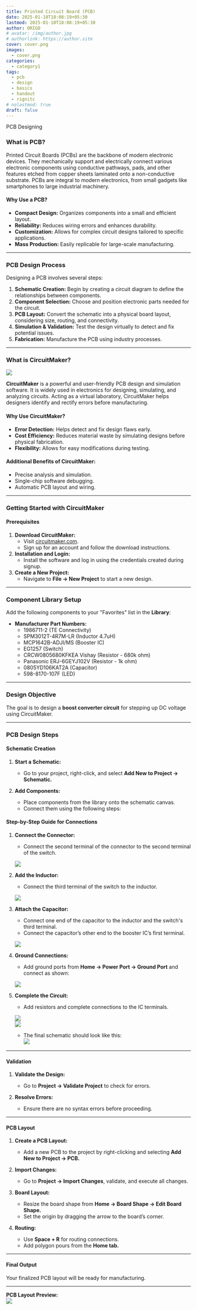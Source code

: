 ```yaml
---
title: Printed Circuit Board (PCB)
date: 2025-01-10T18:08:19+05:30
lastmod: 2025-01-10T18:08:19+05:30
author: ORIGO
# avatar: /img/author.jpg
# authorlink: https://author.site
cover: cover.png
images:
  - cover.png
categories:
  - category1
tags:
  - pcb
  - design
  - basics
  - handout
  - rignitc
# nolastmod: true
draft: false
---
```


<!-- Summary -->

PCB Designing

<!--more-->

### **What is PCB?**

Printed Circuit Boards (PCBs) are the backbone of modern electronic devices. They mechanically support and electrically connect various electronic components using conductive pathways, pads, and other features etched from copper sheets laminated onto a non-conductive substrate. PCBs are integral to modern electronics, from small gadgets like smartphones to large industrial machinery.

#### **Why Use a PCB?**
- **Compact Design:** Organizes components into a small and efficient layout.
- **Reliability:** Reduces wiring errors and enhances durability.
- **Customization:** Allows for complex circuit designs tailored to specific applications.
- **Mass Production:** Easily replicable for large-scale manufacturing.

---

### **PCB Design Process**

Designing a PCB involves several steps:
1. **Schematic Creation:** Begin by creating a circuit diagram to define the relationships between components.
2. **Component Selection:** Choose and position electronic parts needed for the circuit.
3. **PCB Layout:** Convert the schematic into a physical board layout, considering size, routing, and connectivity.
4. **Simulation & Validation:** Test the design virtually to detect and fix potential issues.
5. **Fabrication:** Manufacture the PCB using industry processes.

---

### **What is CircuitMaker?**

![](circmaker.jpeg)

**CircuitMaker** is a powerful and user-friendly PCB design and simulation software. It is widely used in electronics for designing, simulating, and analyzing circuits. Acting as a virtual laboratory, CircuitMaker helps designers identify and rectify errors before manufacturing.

#### **Why Use CircuitMaker?**
- **Error Detection:** Helps detect and fix design flaws early.
- **Cost Efficiency:** Reduces material waste by simulating designs before physical fabrication.
- **Flexibility:** Allows for easy modifications during testing.

#### **Additional Benefits of CircuitMaker:**
- Precise analysis and simulation.
- Single-chip software debugging.
- Automatic PCB layout and wiring.

---

### **Getting Started with CircuitMaker**

#### **Prerequisites**
1. **Download CircuitMaker:**
   - Visit [circuitmaker.com](https://www.circuitmaker.com).
   - Sign up for an account and follow the download instructions.
2. **Installation and Login:**
   - Install the software and log in using the credentials created during signup.
3. **Create a New Project:**
   - Navigate to **File → New Project** to start a new design.

---

### **Component Library Setup**
Add the following components to your "Favorites" list in the **Library**:
- **Manufacturer Part Numbers:**
  - 1986711-2 (TE Connectivity)
  - SPM3012T-4R7M-LR (Inductor 4.7uH)
  - MCP1642B-ADJI/MS (Booster IC)
  - EG1257 (Switch)
  - CRCW0805680KFKEA Vishay (Resistor - 680k ohm)
  - Panasonic ERJ-6GEYJ102V (Resistor - 1k ohm)
  - 0805YD106KAT2A (Capacitor)
  - 598-8170-107F (LED)

---

### **Design Objective**
The goal is to design a **boost converter circuit** for stepping up DC voltage using CircuitMaker.

---

### **PCB Design Steps**

#### **Schematic Creation**
1. **Start a Schematic:**
   - Go to your project, right-click, and select **Add New to Project → Schematic.**

2. **Add Components:**
   - Place components from the library onto the schematic canvas.
   - Connect them using the following steps:

#### **Step-by-Step Guide for Connections**
1. **Connect the Connector:**
   - Connect the second terminal of the connector to the second terminal of the switch.

   ![](Aspose.Words.61a8c62e-e491-4355-aa15-8dd89ffca4e1.002.png)

2. **Add the Inductor:**
   - Connect the third terminal of the switch to the inductor.

   ![](Aspose.Words.61a8c62e-e491-4355-aa15-8dd89ffca4e1.003.png)

3. **Attach the Capacitor:**
   - Connect one end of the capacitor to the inductor and the switch's third terminal.
   - Connect the capacitor’s other end to the booster IC’s first terminal.

   ![](Aspose.Words.61a8c62e-e491-4355-aa15-8dd89ffca4e1.004.png)

4. **Ground Connections:**
   - Add ground ports from **Home → Power Port → Ground Port** and connect as shown:

   ![](Aspose.Words.61a8c62e-e491-4355-aa15-8dd89ffca4e1.005.jpeg)

5. **Complete the Circuit:**
   - Add resistors and complete connections to the IC terminals.

   ![](Aspose.Words.61a8c62e-e491-4355-aa15-8dd89ffca4e1.006.png)  
   ![](Aspose.Words.61a8c62e-e491-4355-aa15-8dd89ffca4e1.009.png)

   - The final schematic should look like this:  
     ![](Aspose.Words.61a8c62e-e491-4355-aa15-8dd89ffca4e1.010.jpeg)

---

#### **Validation**
1. **Validate the Design:**
   - Go to **Project → Validate Project** to check for errors.

2. **Resolve Errors:**
   - Ensure there are no syntax errors before proceeding.

---

#### **PCB Layout**
1. **Create a PCB Layout:**
   - Add a new PCB to the project by right-clicking and selecting **Add New to Project → PCB.**

2. **Import Changes:**
   - Go to **Project → Import Changes**, validate, and execute all changes.

3. **Board Layout:**
   - Resize the board shape from **Home → Board Shape → Edit Board Shape.**
   - Set the origin by dragging the arrow to the board’s corner.

4. **Routing:**
   - Use **Space + R** for routing connections.
   - Add polygon pours from the **Home tab.**

---

#### **Final Output**
Your finalized PCB layout will be ready for manufacturing.

---

**PCB Layout Preview:**  
![](Aspose.Words.61a8c62e-e491-4355-aa15-8dd89ffca4e1.001.jpeg)

